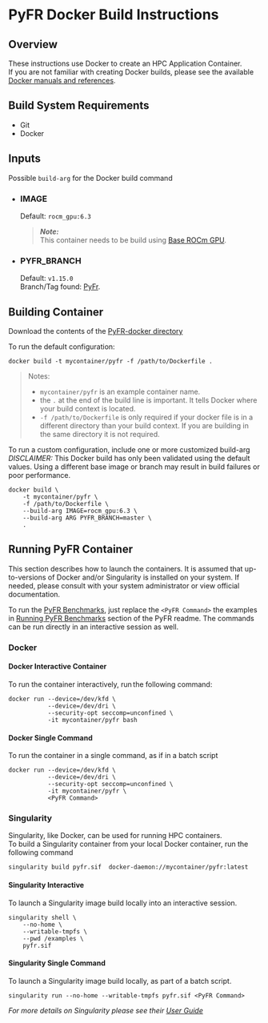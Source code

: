 # PyFR Docker Build Instructions

## Overview
These instructions use Docker to create an HPC Application Container.  
If you are not familiar with creating Docker builds, please see the available [Docker manuals and references](https://docs.docker.com/).

## Build System Requirements
- Git
- Docker

## Inputs
Possible `build-arg` for the Docker build command  

- ### IMAGE
    Default: `rocm_gpu:6.3`  
    > ***Note:***  
    >  This container needs to be build using [Base ROCm GPU](/base-gpu-mpi-rocm-docker/Dockerfile).

- ### PYFR_BRANCH
    Default: `v1.15.0`  
    Branch/Tag found: [PyFr](https://github.com/PyFR/PyFR).

## Building Container
Download the contents of the [PyFR-docker directory](/pyfr-docker/)  

To run the default configuration:
```
docker build -t mycontainer/pyfr -f /path/to/Dockerfile . 
```
> Notes:  
>- `mycontainer/pyfr` is an example container name.
>- the `.` at the end of the build line is important. It tells Docker where your build context is located.
>- `-f /path/to/Dockerfile` is only required if your docker file is in a different directory than your build context. If you are building in the same directory it is not required. 

To run a custom configuration, include one or more customized build-arg  
*DISCLAIMER:* This Docker build has only been validated using the default values. Using a different base image or branch may result in build failures or poor performance.  

```
docker build \
    -t mycontainer/pyfr \
    -f /path/to/Dockerfile \
    --build-arg IMAGE=rocm_gpu:6.3 \
    --build-arg ARG PYFR_BRANCH=master \
    . 
```


## Running PyFR Container
This section describes how to launch the containers. It is assumed that up-to-versions of Docker and/or Singularity is installed on your system.
If needed, please consult with your system administrator or view official documentation.

To run the [PyFR Benchmarks](/pyfr/README.md#running-pyfr-benchmark), just replace the `<PyFR Command>` the examples in [Running PyFR Benchmarks](/pyfr/README.md#running-pyfr-benchmark) section of the PyFR readme. The commands can be run directly in an interactive session as well. 



### Docker  

#### Docker Interactive Container
To run the container interactively, run the following command:
```
docker run --device=/dev/kfd \
           --device=/dev/dri \
           --security-opt seccomp=unconfined \
           -it mycontainer/pyfr bash
```
#### Docker Single Command
To run the container in a single command, as if in a batch script
```
docker run --device=/dev/kfd \
           --device=/dev/dri \
           --security-opt seccomp=unconfined \
           -it mycontainer/pyfr \
           <PyFR Command>
```


### Singularity  
Singularity, like Docker, can be used for running HPC containers.  
To build a Singularity container from your local Docker container, run the following command
```
singularity build pyfr.sif  docker-daemon://mycontainer/pyfr:latest
```


#### Singularity Interactive  
To launch a Singularity image build locally into an interactive session.
```
singularity shell \
    --no-home \
    --writable-tmpfs \
    --pwd /examples \
    pyfr.sif
```

#### Singularity Single Command 
To launch a Singularity image build locally, as part of a batch script. 
```
singularity run --no-home --writable-tmpfs pyfr.sif <PyFR Command> 
```

*For more details on Singularity please see their [User Guide](https://docs.sylabs.io/guides/3.7/user-guide/)*
